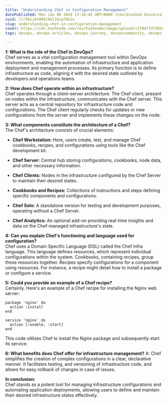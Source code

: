 ```yaml
---
title: "Understanding Chef in Configuration Management"
datePublished: Mon Jan 08 2024 17:10:42 GMT+0000 (Coordinated Universal Time)
cuid: clr56ijkt000j0al1bcp76k2u
slug: understanding-chef-in-configuration-management
cover: https://cdn.hashnode.com/res/hashnode/image/upload/v1704733720507/43069bcc-0cf6-48d6-854b-99da425e57fd.png
tags: devops, devops-articles, devops-journey, devopscommunity, devops-interview-questions-and-answers

---
```


**1: What is the role of the Chef in DevOps?**  
Chef serves as a vital configuration management tool within DevOps environments, enabling the automation of infrastructure and application deployment and management processes. Its primary function is to define infrastructure as code, aligning it with the desired state outlined by developers and operations teams.

**2: How does Chef operate within an infrastructure?**  
Chef operates through a client-server architecture. The Chef client, present on nodes within the infrastructure, communicates with the Chef server. This server acts as a central repository for infrastructure code and configurations. The Chef client regularly checks for updates or new configurations from the server and implements these changes on the node.

**3: What components constitute the architecture of a Chef?**  
The Chef's architecture consists of crucial elements:

* **Chef Workstation:** Here, users create, test, and manage Chef cookbooks, recipes, and configurations using tools like the Chef development kit.
    
* **Chef Server:** Central hub storing configurations, cookbooks, node data, and other necessary information.
    
* **Chef Clients:** Nodes in the infrastructure configured by the Chef Server to maintain their desired states.
    
* **Cookbooks and Recipes:** Collections of instructions and steps defining specific components and configurations.
    
* **Chef Solo:** A standalone version for testing and development purposes, operating without a Chef Server.
    
* **Chef Analytics:** An optional add-on providing real-time insights and data on the Chef-managed infrastructure's state.
    

**4: Can you explain Chef's functioning and language used for configuration?**  
Chef uses a Domain Specific Language (DSL) called the Chef Infra language. This language defines resources, which represent individual configurations within the system. Cookbooks, containing recipes, group these resources together. Recipes specify configurations for a component using resources. For instance, a recipe might detail how to install a package or configure a service.

**5: Could you provide an example of a Chef recipe?**  
Certainly. Here's an example of a Chef recipe for installing the Nginx web server:

```plaintext
package 'nginx' do
  action :install
end

service 'nginx' do
  action [:enable, :start]
end
```

This code utilizes Chef to install the Nginx package and subsequently start its service.

**6: What benefits does Chef offer for infrastructure management?** A: Chef simplifies the creation of complex configurations in a clear, declarative manner. It facilitates testing, and versioning of infrastructure code, and allows for easy rollback of changes in case of issues.

**In conclusion:**  
Chef stands as a potent tool for managing infrastructure configurations and automating application deployments, allowing users to define and maintain their desired infrastructure states effectively.